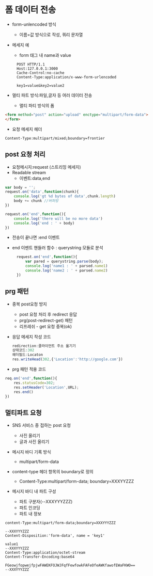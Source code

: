 # 폼 데이터 전송

+ form-unlencoded 방식
  + 이름=값 방식으로 작성, 쿼리 문자열
+ 메세지 예
  + form 태그 내 name과 value
  ```
    POST HTTP/1.1
    Host:127.0.0.1:3000
    Cache-Control:no-cache
    Content-Type:application/x-www-form-urlencoded

    key1=value&key2=value2
  ``` 


+ 멀티 파트 방식:파일,글자 등 여러 데이터 전송
  + 멀티 파티 방식의 폼
```html
<form method="post" action="upload" enctype="multipart/form-data">
</form>
```

+ 요청 메세지 헤더
```   
Content-Type:multipart/mixed;boundary=frontier
```


## post 요청 처리
+ 요청메시지:request  (스트리밍 메세지)
+ Readable stream
  + 이벤트:data,end

```javascript
var body = '';
request.on('data',function(chunk){
    console.log('gt %d bytes of data',chunk.length)
    body += chunk //버퍼링
})

request.on('end',function(){
    console.log('there will be no more data')
    console.log('end : ' + body)
})

```

+ 전송이 끝나면 :end 이벤트
+ end 이벤트 핸들러 함수 : querystring 모듈로 분석

  ```javascript
    request.on('end',function(){
        var pared = querystring.parse(body);
        console.log('name1 : ' + parsed.name1)
        console.log('name2 : ' + parsed.name2)
    })
  ```

 ## prg 패턴
+ 중복 post요청 방지
  + post 요청 처리 후 redirect 응답
  + prg(post-redirect-get) 패턴
  + 리프레쉬 - get 요청 중복(ok) 
+ 응답 메세지 작성 코드
  ```javascript
  redirection:클라이언트 주소 옮기기
  상태코드:302
  헤더필드:Locaton
  res.writeHead(302,{'Location':'http://google.com'})
  ```


+ prg 패턴 적용 코드

```javascript
req.on('end',function(){
    res.statusCode=302;
    res.setHeader('Location',URL);
    res.end()
})

```


## 멀티파트 요청
+ SNS 서비스 중 접하는 post 요청
  + 사진 올리기
  + 글과 사진 올리기
+ 메시지 바디 기록 방식
  + multipart/form-data

+ content-type 헤더 항목의 boundary로 정의
  + Content-Type:multipart/form-data; boundary=XXXYYZZZ

+ 메시지 바디 내 파트 구성
  + 파트 구분자(--XXXYYYZZZ)
  + 파트 인코딩
  + 파트 내 정보

```
content-Type:multipart/form-data;boundary=XXXYYYZZZ

--XXXYYYZZZ
Content-Disposition:'form-data', name = 'key1'

value1
--XXXYYYZZZ
Content-Type:application/octet-stream 
Content-Transfer-Encoding:base64

FGeowjfopwejfpjwFAWEKFOJWJFqfFewfowkFAFeOfeAWKfawofEWaFKWO==
--XXXYYYZZZ

```